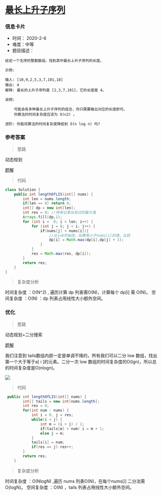# [ 最长上升子序列](https://leetcode-cn.com/problems/longest-increasing-subsequence/)

### 信息卡片

- 时间： 2020-2-6
- 难度：中等
- 题目描述：

```
给定一个无序的整数数组，找到其中最长上升子序列的长度。

示例:

输入: [10,9,2,5,3,7,101,18]
输出: 4 
解释: 最长的上升子序列是 [2,3,7,101]，它的长度是 4。

说明:

    可能会有多种最长上升子序列的组合，你只需要输出对应的长度即可。
    你算法的时间复杂度应该为 O(n2) 。

进阶: 你能将算法的时间复杂度降低到 O(n log n) 吗?
```



### 参考答案

> 思路

动态规划

[题解](https://leetcode-cn.com/problems/longest-increasing-subsequence/solution/dong-tai-gui-hua-er-fen-cha-zhao-tan-xin-suan-fa-p/)



> 代码

```java
class Solution {
    public int lengthOfLIS(int[] nums) {
        int len = nums.length;
        if(len == 0) return 0;
        int[] dp = new int[len];
        int res = 0; //用来记录出现过的最大值
        Arrays.fill(dp,1);
        for (int i =  0; i < len; i++) {
            for (int j = 0; j < i; j++) {
                if(nums[j] < nums[i]){
                    //从j=0开始找，如果有小于nums[i]的值，比较
                    dp[i] = Math.max(dp[i],dp[j] + 1);
                }
            }
            res = Math.max(res, dp[i]);
        }
        return res;
    }
}
```



> 复杂度分析

时间复杂度 ：O(N^2) , 遍历计算 dp 列表需O(N)，计算每个 dp[i] 需 O(N)。
空间复杂度 ：O(N) ：dp 列表占用线性大小额外空间。





### 优化

> 思路

动态规划+二分搜索

[题解](https://leetcode-cn.com/problems/longest-increasing-subsequence/solution/zui-chang-shang-sheng-zi-xu-lie-dong-tai-gui-hua-2/)

我们注意到 tails数组内部一定是单调不降的，所有我们可以二分 low 数组，找出第一个大于等于a[ i ]的元素。二分一次 low 数组的时间复杂度的O(lgn)，所以总的时间复杂度是O(nlogn)。 

![](../assets/7.4.1.png)



> 代码

```java
 public int lengthOfLIS(int[] nums) {
        int[] tails = new int[nums.length];
        int res = 0;
        for(int num : nums) {
            int i = 0, j = res;
            while(i < j) {
                int m = (i + j) / 2;
                if(tails[m] < num) i = m + 1;
                else j = m;
            }
            tails[i] = num;
            if(res == j) res++;
        }
        return res;
    }
```



> 复杂度分析

时间复杂度 ：O(NlogN) ,遍历 nums 列表O(N)，在每个nums[i] 二分法需O(logN)。
空间复杂度 ：O(N) ，tails 列表占用线性大小额外空间。

